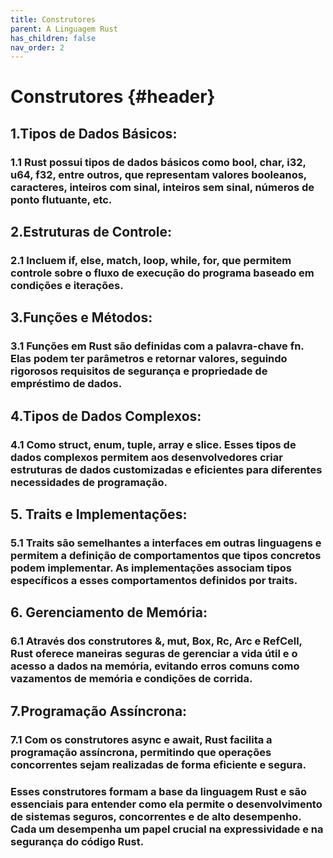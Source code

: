 ```yaml
---
title: Construtores
parent: A Linguagem Rust
has_children: false
nav_order: 2
---
```


# Construtores {#header}

## 1.Tipos de Dados Básicos:

###   1.1  Rust possui tipos de dados básicos como bool, char, i32, u64, f32, entre outros, que representam valores booleanos, caracteres, inteiros com sinal, inteiros sem sinal, números de ponto flutuante, etc.

## 2.Estruturas de Controle:

###   2.1 Incluem if, else, match, loop, while, for, que permitem controle sobre o fluxo de execução do programa baseado em condições e iterações.

## 3.Funções e Métodos:

###   3.1 Funções em Rust são definidas com a palavra-chave fn. Elas podem ter parâmetros e retornar valores, seguindo rigorosos requisitos de segurança e propriedade de empréstimo de dados.

## 4.Tipos de Dados Complexos:

###   4.1 Como struct, enum, tuple, array e slice. Esses tipos de dados complexos permitem aos desenvolvedores criar estruturas de dados customizadas e eficientes para diferentes necessidades de programação.

## 5. Traits e Implementações:

###   5.1 Traits são semelhantes a interfaces em outras linguagens e permitem a definição de comportamentos que tipos concretos podem implementar. As implementações associam tipos específicos a esses comportamentos definidos por traits.

## 6. Gerenciamento de Memória:

###   6.1 Através dos construtores &, mut, Box, Rc, Arc e RefCell, Rust oferece maneiras seguras de gerenciar a vida útil e o acesso a dados na memória, evitando erros comuns como vazamentos de memória e condições de corrida.

## 7.Programação Assíncrona:

###   7.1 Com os construtores async e await, Rust facilita a programação assíncrona, permitindo que operações concorrentes sejam realizadas de forma eficiente e segura.

###  Esses construtores formam a base da linguagem Rust e são essenciais para entender como ela permite o desenvolvimento de sistemas seguros, concorrentes e de alto desempenho. Cada um desempenha um papel crucial na expressividade e na segurança do código Rust.

